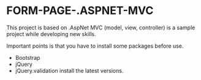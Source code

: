 # FORM-PAGE-.ASPNET-MVC
This project is based on .AspNet MVC (model, view, controller) is a sample project while developing new skills.


Important points 
is that you have to install some packages before use. 
- Bootstrap
- jQuery
- jQuery.validation
  install the latest versions.
  
  

